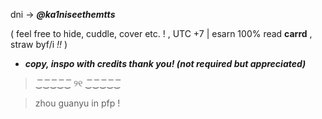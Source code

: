 dni → ___@ka1niseethemtts___

(
feel free to hide, cuddle, cover etc. ! , UTC +7 | esarn  100%
 read **carrd** , straw byf/i *!!*
)
- ***copy, inspo with credits thank you! (not required but appreciated)***
> ‿͞‿͞‿͞‿͞‿͞    ୨୧   ‿͞‿͞‿͞‿͞‿͞

> zhou guanyu in pfp !
